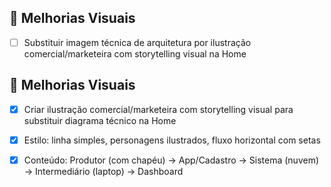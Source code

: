 

## 🎨 Melhorias Visuais

- [ ] Substituir imagem técnica de arquitetura por ilustração comercial/marketeira com storytelling visual na Home



## 🎨 Melhorias Visuais

- [x] Criar ilustração comercial/marketeira com storytelling visual para substituir diagrama técnico na Home
- [x] Estilo: linha simples, personagens ilustrados, fluxo horizontal com setas
- [x] Conteúdo: Produtor (com chapéu) → App/Cadastro → Sistema (nuvem) → Intermediário (laptop) → Dashboard

